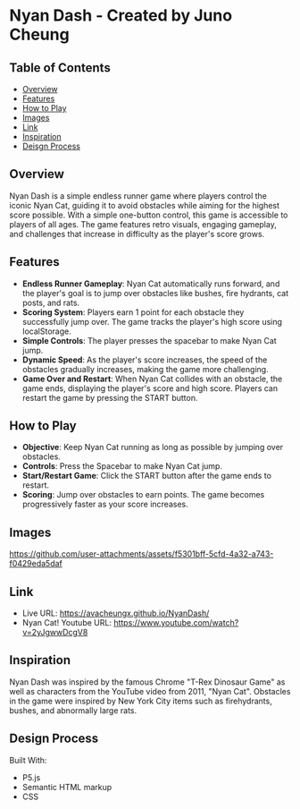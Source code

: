 # Nyan Dash - Created by Juno Cheung
## Table of Contents
 - [Overview](#overview)
 - [Features](#features)
 - [How to Play](#how-to-play)
 - [Images](#images)
 - [Link](#link)
 - [Inspiration](#overview)
 - [Deisgn Process](#overview)

## Overview
Nyan Dash is a simple endless runner game where players control the iconic Nyan Cat, guiding it to avoid obstacles while aiming for the highest score possible. With a simple one-button control, this game is accessible to players of all ages. The game features retro visuals, engaging gameplay, and challenges that increase in difficulty as the player's score grows.
## Features
- **Endless Runner Gameplay**: Nyan Cat automatically runs forward, and the player's goal is to jump over obstacles like bushes, fire hydrants, cat posts, and rats.
- **Scoring System**: Players earn 1 point for each obstacle they successfully jump over. The game tracks the player's high score using localStorage.
- **Simple Controls**: The player presses the spacebar to make Nyan Cat jump.
- **Dynamic Speed**: As the player's score increases, the speed of the obstacles gradually increases, making the game more challenging.
- **Game Over and Restart**: When Nyan Cat collides with an obstacle, the game ends, displaying the player's score and high score. Players can restart the game by pressing the START button.

## How to Play
- **Objective**: Keep Nyan Cat running as long as possible by jumping over obstacles.
- **Controls**: Press the Spacebar to make Nyan Cat jump.
- **Start/Restart Game**: Click the START button after the game ends to restart.
- **Scoring**: Jump over obstacles to earn points. The game becomes progressively faster as your score increases.

## Images
https://github.com/user-attachments/assets/f5301bff-5cfd-4a32-a743-f0429eda5daf
## Link
- Live URL: https://avacheungx.github.io/NyanDash/
- Nyan Cat! Youtube URL: https://www.youtube.com/watch?v=2yJgwwDcgV8


## Inspiration
Nyan Dash was inspired by the famous Chrome "T-Rex Dinosaur Game" as well as characters from the YouTube video from 2011, "Nyan Cat". Obstacles in the game were inspired by New York City items such as firehydrants, bushes, and abnormally large rats. 
## Design Process
Built With:
- P5.js
- Semantic HTML markup
- CSS
